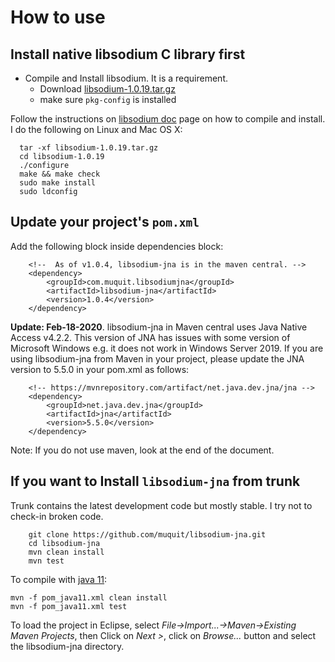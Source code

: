 # How to use
## Install native libsodium C library  first

* Compile and Install libsodium. It is a requirement.
  * Download [libsodium-1.0.19.tar.gz](https://download.libsodium.org/libsodium/releases/)
  * make sure ```pkg-config``` is installed
  
Follow the instructions on [libsodium doc](https://download.libsodium.org/doc/) page on how to compile and install. I do the following on Linux and Mac OS X:

```
  tar -xf libsodium-1.0.19.tar.gz
  cd libsodium-1.0.19
  ./configure
  make && make check
  sudo make install
  sudo ldconfig
```
## Update your project's ```pom.xml```

Add the following block inside dependencies block:

```
    <!--  As of v1.0.4, libsodium-jna is in the maven central. -->
    <dependency>
        <groupId>com.muquit.libsodiumjna</groupId>
        <artifactId>libsodium-jna</artifactId>
        <version>1.0.4</version>
    </dependency>
```
**Update: Feb-18-2020**. libsodium-jna in Maven central uses Java Native Access v4.2.2. This version of
JNA has issues with some version of Microsoft Windows e.g. it does not work in
Windows Server 2019. If you are using libsodium-jna  from Maven in your
project, please update the JNA version to 5.5.0 in your pom.xml as follows:

```
    <!-- https://mvnrepository.com/artifact/net.java.dev.jna/jna -->
    <dependency>
        <groupId>net.java.dev.jna</groupId>
        <artifactId>jna</artifactId>
        <version>5.5.0</version>
    </dependency>
```


Note: If you do not use maven, look at the end of the document.

## If you want to Install ```libsodium-jna``` from trunk

Trunk contains the latest development code but mostly stable. I try not to
check-in broken code.

```
    git clone https://github.com/muquit/libsodium-jna.git
    cd libsodium-jna
    mvn clean install
    mvn test
```
To compile with [java 11](https://jdk.java.net/11/):

```
mvn -f pom_java11.xml clean install
mvn -f pom_java11.xml test
```

To load the project in Eclipse, select _File->Import...->Maven->Existing Maven Projects_, then Click on *Next >*, click on *Browse...* button and select the libsodium-jna directory.


